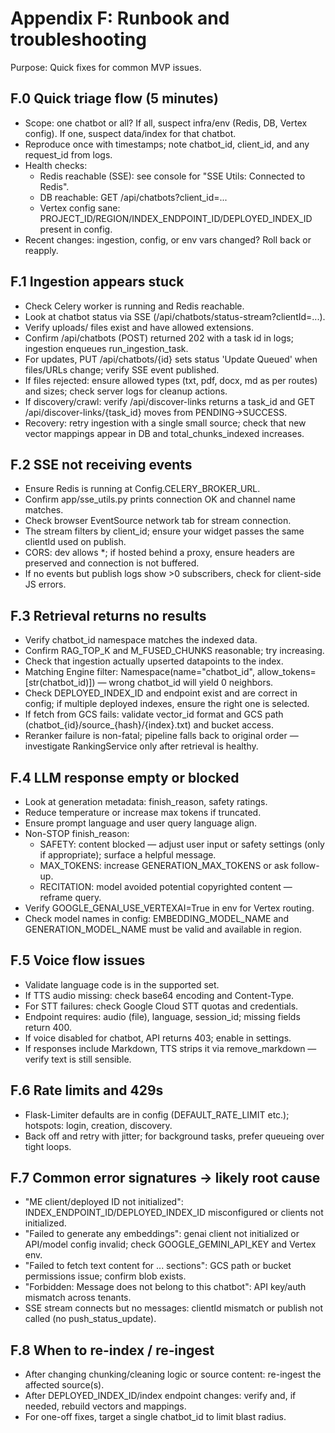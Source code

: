 # Appendix F: Runbook and troubleshooting

Purpose: Quick fixes for common MVP issues.

## F.0 Quick triage flow (5 minutes)
- Scope: one chatbot or all? If all, suspect infra/env (Redis, DB, Vertex config). If one, suspect data/index for that chatbot.
- Reproduce once with timestamps; note chatbot_id, client_id, and any request_id from logs.
- Health checks:
	- Redis reachable (SSE): see console for "SSE Utils: Connected to Redis".
	- DB reachable: GET /api/chatbots?client_id=...
	- Vertex config sane: PROJECT_ID/REGION/INDEX_ENDPOINT_ID/DEPLOYED_INDEX_ID present in config.
- Recent changes: ingestion, config, or env vars changed? Roll back or reapply.

## F.1 Ingestion appears stuck
- Check Celery worker is running and Redis reachable.
- Look at chatbot status via SSE (/api/chatbots/status-stream?clientId=...).
- Verify uploads/ files exist and have allowed extensions.
- Confirm /api/chatbots (POST) returned 202 with a task id in logs; ingestion enqueues run_ingestion_task.
- For updates, PUT /api/chatbots/{id} sets status 'Update Queued' when files/URLs change; verify SSE event published.
- If files rejected: ensure allowed types (txt, pdf, docx, md as per routes) and sizes; check server logs for cleanup actions.
- If discovery/crawl: verify /api/discover-links returns a task_id and GET /api/discover-links/{task_id} moves from PENDING→SUCCESS.
- Recovery: retry ingestion with a single small source; check that new vector mappings appear in DB and total_chunks_indexed increases.

## F.2 SSE not receiving events
- Ensure Redis is running at Config.CELERY_BROKER_URL.
- Confirm app/sse_utils.py prints connection OK and channel name matches.
- Check browser EventSource network tab for stream connection.
- The stream filters by client_id; ensure your widget passes the same clientId used on publish.
- CORS: dev allows *; if hosted behind a proxy, ensure headers are preserved and connection is not buffered.
- If no events but publish logs show >0 subscribers, check for client-side JS errors.

## F.3 Retrieval returns no results
- Verify chatbot_id namespace matches the indexed data.
- Confirm RAG_TOP_K and M_FUSED_CHUNKS reasonable; try increasing.
- Check that ingestion actually upserted datapoints to the index.
- Matching Engine filter: Namespace(name="chatbot_id", allow_tokens=[str(chatbot_id)]) — wrong chatbot_id will yield 0 neighbors.
- Check DEPLOYED_INDEX_ID and endpoint exist and are correct in config; if multiple deployed indexes, ensure the right one is selected.
- If fetch from GCS fails: validate vector_id format and GCS path (chatbot_{id}/source_{hash}/{index}.txt) and bucket access.
- Reranker failure is non-fatal; pipeline falls back to original order — investigate RankingService only after retrieval is healthy.

## F.4 LLM response empty or blocked
- Look at generation metadata: finish_reason, safety ratings.
- Reduce temperature or increase max tokens if truncated.
- Ensure prompt language and user query language align.
- Non-STOP finish_reason:
	- SAFETY: content blocked — adjust user input or safety settings (only if appropriate); surface a helpful message.
	- MAX_TOKENS: increase GENERATION_MAX_TOKENS or ask follow-up.
	- RECITATION: model avoided potential copyrighted content — reframe query.
- Verify GOOGLE_GENAI_USE_VERTEXAI=True in env for Vertex routing.
- Check model names in config: EMBEDDING_MODEL_NAME and GENERATION_MODEL_NAME must be valid and available in region.

## F.5 Voice flow issues
- Validate language code is in the supported set.
- If TTS audio missing: check base64 encoding and Content-Type.
- For STT failures: check Google Cloud STT quotas and credentials.
- Endpoint requires: audio (file), language, session_id; missing fields return 400.
- If voice disabled for chatbot, API returns 403; enable in settings.
- If responses include Markdown, TTS strips it via remove_markdown — verify text is still sensible.

## F.6 Rate limits and 429s
- Flask-Limiter defaults are in config (DEFAULT_RATE_LIMIT etc.); hotspots: login, creation, discovery.
- Back off and retry with jitter; for background tasks, prefer queueing over tight loops.

## F.7 Common error signatures → likely root cause
- "ME client/deployed ID not initialized": INDEX_ENDPOINT_ID/DEPLOYED_INDEX_ID misconfigured or clients not initialized.
- "Failed to generate any embeddings": genai client not initialized or API/model config invalid; check GOOGLE_GEMINI_API_KEY and Vertex env.
- "Failed to fetch text content for ... sections": GCS path or bucket permissions issue; confirm blob exists.
- "Forbidden: Message does not belong to this chatbot": API key/auth mismatch across tenants.
- SSE stream connects but no messages: clientId mismatch or publish not called (no push_status_update).

## F.8 When to re-index / re‑ingest
- After changing chunking/cleaning logic or source content: re-ingest the affected source(s).
- After DEPLOYED_INDEX_ID/index endpoint changes: verify and, if needed, rebuild vectors and mappings.
- For one-off fixes, target a single chatbot_id to limit blast radius.
